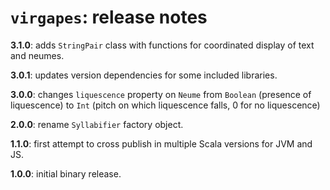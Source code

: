 # `virgapes`: release notes


**3.1.0**: adds `StringPair` class with functions for coordinated display of text and neumes.

**3.0.1**: updates version dependencies for some included libraries.


**3.0.0**:  changes `liquescence` property on `Neume` from `Boolean` (presence of liquescence) to `Int` (pitch on which liquescence falls, 0 for no liquescence)

**2.0.0**:  rename `Syllabifier` factory object.

**1.1.0**: first attempt to cross publish in multiple Scala versions for JVM and JS.

**1.0.0**: initial binary release.
